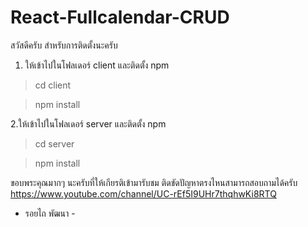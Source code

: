 # React-Fullcalendar-CRUD
สวัสดีครับ สำหรับการติดตั้งนะครับ
1. ให้เข้าไปในโฟลเดอร์ client และติดตั้ง npm
>cd client 

>npm install

2.ให้เข้าไปในโฟลเดอร์ server และติดตั้ง npm
>cd server

>npm install



ขอบพระคุณมากๆ นะครับที่ให้เกียรติเข้ามารับชม
ติดขัดปัญหาตรงไหนสามารถสอบถามได้ครับ
https://www.youtube.com/channel/UC-rEf5I9UHr7thqhwKi8RTQ
- รอยไถ พัฒนา -
    
